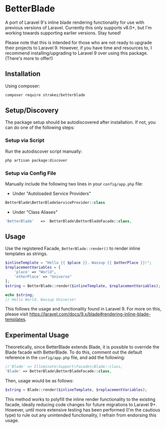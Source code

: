 # BetterBlade
A port of Laravel 9's inline blade rendering functionality for use with previous versions of Laravel. Currently this only supports v8.0+, but I'm working towards supporting earlier versions. Stay tuned!

Please note that this is intended for those who are not ready to upgrade their projects to Laravel 9. However, if you have time and resources to, I recommend installing/upgrading to Laravel 9 over using this package. (There's more to offer!)

## Installation

Using composer:

```bash
composer require strakez/betterblade
```

## Setup/Discovery

The package setup should be autodiscovered after installation. If not, you can do one of the following steps:

### Setup via Script
Run the autodiscover script manually:

```bash
php artisan package:discover
```

### Setup via Config File
Manually include the following two lines in your `config/app.php` file:

- Under "Autoloaded Service Providers"
```php
BetterBlade\BetterBladeServiceProvider::class
```

- Under "Class Aliases"
```php
'BetterBlade'   =>  BetterBlade\BetterBladeFacade::class,
```

## Usage

Use the registered Facade, `BetterBlade::render()` to render inline templates as strings.

```php
$inlineTemplate = "Hello {{ $place }}. Wassup {{ $otherPlace }}!";
$replacementVariables = [
    'place' => "World",
    'otherPlace' => "Universe"
];
$string = BetterBlade::render($inlineTemplate, $replacementVariables);

echo $string;
// Hello World. Wassup Universe!
```

This follows the usage and functionality found in Laravel 9. For more on this, please visit https://laravel.com/docs/9.x/blade#rendering-inline-blade-templates.

## Experimental Usage

Theoretically, since BetterBlade extends Blade, it is possible to override the Blade facade with BetterBlade. To do this, comment out the default reference in the `config/app.php` file, and add the following:

```php
//'Blade' => Illuminate\Support\Facades\Blade::class,
'Blade' => BetterBlade\BetterBladeFacade::class,
```

Then, usage would be as follows:

```php
$string = Blade::render($inlineTemplate, $replacementVariables);
```

This method works to polyfill the inline render functionality to the existing facade, ideally reducing code changes for future migrations to Laravel 9+. However, until more extensive testing has been performed (I'm the cautious type) to rule out any unintended functionality, I refrain from endorsing this usage.